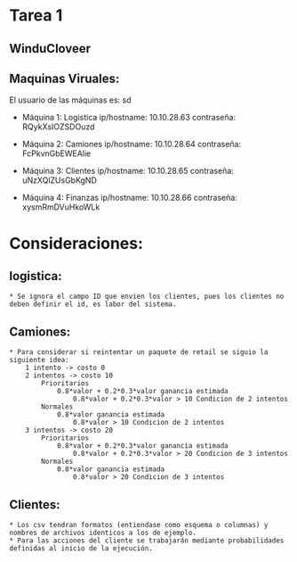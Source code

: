 # Tarea 1

## WinduCloveer

## Maquinas Viruales:

El usuario de las máquinas es: sd

* Máquina 1: Logistica
	ip/hostname: 10.10.28.63
	contraseña: RQykXsIOZSDOuzd
 
* Máquina 2: Camiones
	ip/hostname: 10.10.28.64
	contraseña: FcPkvnGbEWEAlie
 
* Máquina 3: Clientes
	ip/hostname: 10.10.28.65
	contraseña: uNzXQlZUsGbKgND
 
* Máquina 4: Finanzas
	ip/hostname: 10.10.28.66
	contraseña: xysmRmDVuHkoWLk

# Consideraciones:

## logistica:
	* Se ignora el campo ID que envien los clientes, pues los clientes no deben definir el id, es labor del sistema.


## Camiones:
	* Para considerar si reintentar un paquete de retail se siguio la siguiente idea:
		1 intento -> costo 0
	  	2 intentos -> costo 10 
	  		Prioritarios 
	  			0.8*valor + 0.2*0.3*valor ganancia estimada 
	  				0.8*valor + 0.2*0.3*valor > 10 Condicion de 2 intentos
	  		Normales
	  			0.8*valor ganancia estimada 
	  				0.8*valor > 10 Condicion de 2 intentos
	  	3 intentos -> costo 20
	  		Prioritarios 
	  			0.8*valor + 0.2*0.3*valor ganancia estimada 
	  				0.8*valor + 0.2*0.3*valor > 20 Condicion de 3 intentos
	  		Normales
	  			0.8*valor ganancia estimada 
	  				0.8*valor > 20 Condicion de 3 intentos


## Clientes:
	* Los csv tendran formatos (entiendase como esquema o columnas) y nombres de archivos identicos a los de ejemplo.
	* Para las acciones del cliente se trabajarán mediante probabilidades definidas al inicio de la ejecución.